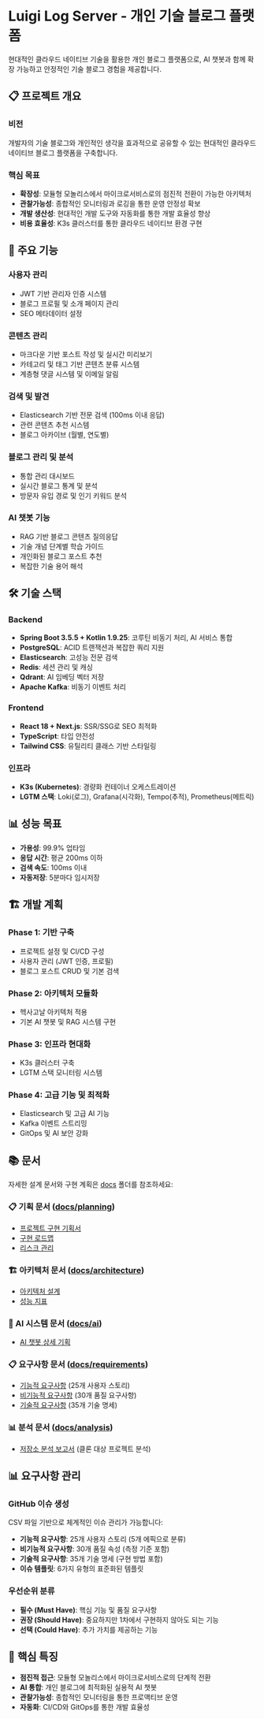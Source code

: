 # Luigi Log Server - 개인 기술 블로그 플랫폼

현대적인 클라우드 네이티브 기술을 활용한 개인 블로그 플랫폼으로, AI 챗봇과 함께 확장 가능하고 안정적인 기술 블로그 경험을 제공합니다.

## 📋 프로젝트 개요

### 비전
개발자의 기술 블로그와 개인적인 생각을 효과적으로 공유할 수 있는 현대적인 클라우드 네이티브 블로그 플랫폼을 구축합니다.

### 핵심 목표
- **확장성**: 모듈형 모놀리스에서 마이크로서비스로의 점진적 전환이 가능한 아키텍처
- **관찰가능성**: 종합적인 모니터링과 로깅을 통한 운영 안정성 확보
- **개발 생산성**: 현대적인 개발 도구와 자동화를 통한 개발 효율성 향상
- **비용 효율성**: K3s 클러스터를 통한 클라우드 네이티브 환경 구현

## 🚀 주요 기능

### 사용자 관리
- JWT 기반 관리자 인증 시스템
- 블로그 프로필 및 소개 페이지 관리
- SEO 메타데이터 설정

### 콘텐츠 관리
- 마크다운 기반 포스트 작성 및 실시간 미리보기
- 카테고리 및 태그 기반 콘텐츠 분류 시스템
- 계층형 댓글 시스템 및 이메일 알림

### 검색 및 발견
- Elasticsearch 기반 전문 검색 (100ms 이내 응답)
- 관련 콘텐츠 추천 시스템
- 블로그 아카이브 (월별, 연도별)

### 블로그 관리 및 분석
- 통합 관리 대시보드
- 실시간 블로그 통계 및 분석
- 방문자 유입 경로 및 인기 키워드 분석

### AI 챗봇 기능
- RAG 기반 블로그 콘텐츠 질의응답
- 기술 개념 단계별 학습 가이드
- 개인화된 블로그 포스트 추천
- 복잡한 기술 용어 해석

## 🛠️ 기술 스택

### Backend
- **Spring Boot 3.5.5 + Kotlin 1.9.25**: 코루틴 비동기 처리, AI 서비스 통합
- **PostgreSQL**: ACID 트랜잭션과 복잡한 쿼리 지원
- **Elasticsearch**: 고성능 전문 검색
- **Redis**: 세션 관리 및 캐싱
- **Qdrant**: AI 임베딩 벡터 저장
- **Apache Kafka**: 비동기 이벤트 처리

### Frontend
- **React 18 + Next.js**: SSR/SSG로 SEO 최적화
- **TypeScript**: 타입 안전성
- **Tailwind CSS**: 유틸리티 클래스 기반 스타일링

### 인프라
- **K3s (Kubernetes)**: 경량화 컨테이너 오케스트레이션
- **LGTM 스택**: Loki(로그), Grafana(시각화), Tempo(추적), Prometheus(메트릭)

## 📊 성능 목표

- **가용성**: 99.9% 업타임
- **응답 시간**: 평균 200ms 이하
- **검색 속도**: 100ms 이내
- **자동저장**: 5분마다 임시저장

## 🏗️ 개발 계획

### Phase 1: 기반 구축
- 프로젝트 설정 및 CI/CD 구성
- 사용자 관리 (JWT 인증, 프로필)
- 블로그 포스트 CRUD 및 기본 검색

### Phase 2: 아키텍처 모듈화
- 헥사고날 아키텍처 적용
- 기본 AI 챗봇 및 RAG 시스템 구현

### Phase 3: 인프라 현대화
- K3s 클러스터 구축
- LGTM 스택 모니터링 시스템

### Phase 4: 고급 기능 및 최적화
- Elasticsearch 및 고급 AI 기능
- Kafka 이벤트 스트리밍
- GitOps 및 AI 보안 강화

## 📚 문서

자세한 설계 문서와 구현 계획은 [docs](./docs/) 폴더를 참조하세요:

### 📋 기획 문서 ([docs/planning](./docs/planning/))
- [프로젝트 구현 기획서](./docs/planning/프로젝트-구현-기획서.md)
- [구현 로드맵](./docs/planning/구현-로드맵.md)
- [리스크 관리](./docs/planning/리스크-관리.md)

### 🏗️ 아키텍처 문서 ([docs/architecture](./docs/architecture/))
- [아키텍처 설계](./docs/architecture/아키텍처-설계.md)
- [성능 지표](./docs/architecture/성능-지표.md)

### 🤖 AI 시스템 문서 ([docs/ai](./docs/ai/))
- [AI 챗봇 상세 기획](./docs/ai/AI-챗봇-상세-기획.md)

### 📋 요구사항 문서 ([docs/requirements](./docs/requirements/))
- [기능적 요구사항](./docs/requirements/기능적-요구사항.csv) (25개 사용자 스토리)
- [비기능적 요구사항](./docs/requirements/비기능적-요구사항.csv) (30개 품질 요구사항)
- [기술적 요구사항](./docs/requirements/기술적-요구사항.csv) (35개 기술 명세)

### 📊 분석 문서 ([docs/analysis](./docs/analysis/))
- [저장소 분석 보고서](./docs/analysis/저장소-분석-보고서.md) (클론 대상 프로젝트 분석)

## 📊 요구사항 관리

### GitHub 이슈 생성
CSV 파일 기반으로 체계적인 이슈 관리가 가능합니다:

- **기능적 요구사항**: 25개 사용자 스토리 (5개 에픽으로 분류)
- **비기능적 요구사항**: 30개 품질 속성 (측정 기준 포함)
- **기술적 요구사항**: 35개 기술 명세 (구현 방법 포함)
- **이슈 템플릿**: 6가지 유형의 표준화된 템플릿

### 우선순위 분류
- **필수 (Must Have)**: 핵심 기능 및 품질 요구사항
- **권장 (Should Have)**: 중요하지만 1차에서 구현하지 않아도 되는 기능
- **선택 (Could Have)**: 추가 가치를 제공하는 기능

## 🎯 핵심 특징

- **점진적 접근**: 모듈형 모놀리스에서 마이크로서비스로의 단계적 전환
- **AI 통합**: 개인 블로그에 최적화된 실용적 AI 챗봇
- **관찰가능성**: 종합적인 모니터링을 통한 프로액티브 운영
- **자동화**: CI/CD와 GitOps를 통한 개발 효율성
